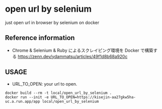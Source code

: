 open url by selenium
====================

just open url in browser by selenium on docker

Reference information
---------------------

- Chrome & Selenium & Ruby によるスクレイピング環境を Docker で構築する
  https://zenn.dev/ydammatsu/articles/49f1d8b68a920c

USAGE
-----

- URL_TO_OPEN:
  your url to open.

```
docker build --rm -t local/open_url_by_selenium .
docker run --init -e URL_TO_OPEN=https://kisejin-aa27gkw5ha-uc.a.run.app/app local/open_url_by_selenium
```